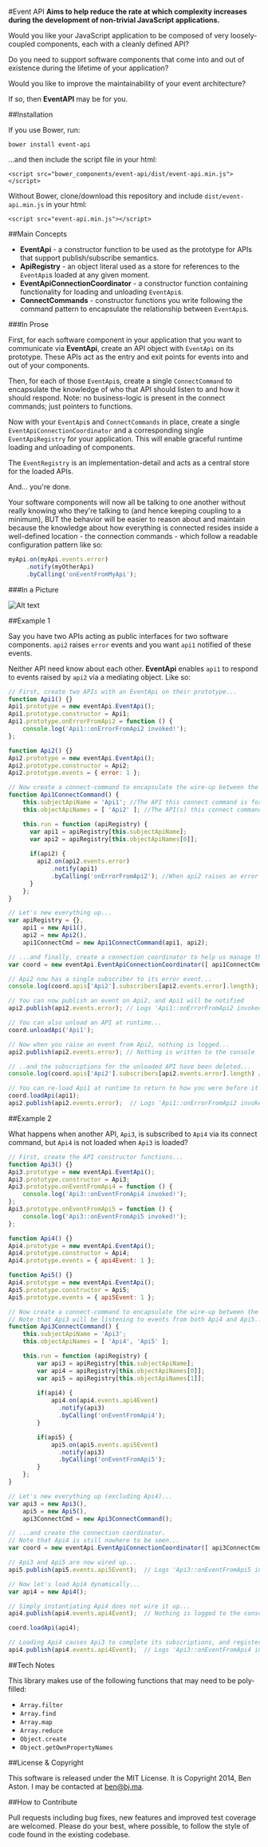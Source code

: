 #Event API
**Aims to help reduce the rate at which complexity increases during the development of non-trivial JavaScript applications.**

Would you like your JavaScript application to be composed of very loosely-coupled components, each with a cleanly defined API?

Do you need to support software components that come into and out of existence during the lifetime of your application?

Would you like to improve the maintainability of your event architecture?

If so, then **EventAPI** may be for you.

##Installation

If you use Bower, run:

    bower install event-api

...and then include the script file in your html:

    <script src="bower_components/event-api/dist/event-api.min.js"></script>
    
Without Bower, clone/download this repository and include `dist/event-api.min.js` in your html:

    <script src="event-api.min.js"></script>

##Main Concepts

 - **EventApi** - a constructor function to be used as the prototype for APIs that support publish/subscribe semantics.
 - **ApiRegistry** - an object literal used as a store for references to the `EventApi`s loaded at any given moment.
 - **EventApiConnectionCoordinator** - a constructor function containing functionality for loading and unloading `EventApi`s.
 - **ConnectCommands** - constructor functions you write following the command pattern to encapsulate the relationship between `EventApi`s. 
 
###In Prose 

First, for each software component in your application that you want to communicate via **EventApi**, create an API object with `EventApi` on its prototype. These APIs act as the entry and exit points for events into and out of your components. 

Then, for each of those `EventApi`s, create a single `ConnectCommand` to encapsulate the knowledge of who that API should listen to and how it should respond. Note: no business-logic is present in the connect commands; just pointers to functions. 

Now with your `EventApi`s and `ConnectCommands` in place, create a single `EventApiConnectionCoordinator` and a corresponding single `EventApiRegistry` for your application. This will enable graceful runtime loading and unloading of components. 

The `EventRegistry` is an implementation-detail and acts as a central store for the loaded APIs. 

And... you're done. 

Your software components will now all be talking to one another without really knowing who they're talking to (and hence keeping coupling to a minimum), BUT the behavior will be easier to reason about and maintain because the knowledge about how everything is connected resides inside a well-defined location - the connection commands - which follow a readable configuration pattern like so:

```javascript
myApi.on(myApi.events.error)
     .notify(myOtherApi)
     .byCalling('onEventFromMyApi');
```

###In a Picture

![Alt text](./diagram.png "How EventApi hangs together.")

##Example 1

Say you have two APIs acting as public interfaces for two software components. `api2` raises `error` events and you want `api1` notified of these events.

Neither API need know about each other. **EventApi** enables `api1` to respond to events raised by `api2` via a mediating object. Like so:

```javascript
// First, create two APIs with an EventApi on their prototype...
function Api1() {}
Api1.prototype = new eventApi.EventApi();
Api1.prototype.constructor = Api1;
Api1.prototype.onErrorFromApi2 = function () {
    console.log('Api1::onErrorFromApi2 invoked!');
};

function Api2() {}
Api2.prototype = new eventApi.EventApi();
Api2.prototype.constructor = Api2;
Api2.prototype.events = { error: 1 };

// Now create a connect-command to encapsulate the wire-up between the two APIs...
function Api1ConnectCommand() {
    this.subjectApiName = 'Api1'; //The API this connect command is for.
    this.objectApiNames = [ 'Api2' ]; //The API(s) this connect command links the subject API together with.

    this.run = function (apiRegistry) {
      var api1 = apiRegistry[this.subjectApiName];
      var api2 = apiRegistry[this.objectApiNames[0]];
      
      if(api2) {
        api2.on(api2.events.error)
            .notify(api1)
            .byCalling('onErrorFromApi2'); //When api2 raises an error then api1.onError is called.
      }
    };
}

// Let's new everything up...
var apiRegistry = {},
    api1 = new Api1(), 
    api2 = new Api2(),
    api1ConnectCmd = new Api1ConnectCommand(api1, api2);

// ...and finally, create a connection coordinator to help us manage the loaded APIs 
var coord = new eventApi.EventApiConnectionCoordinator([ api1ConnectCmd ], apiRegistry, { initialApisToLoad: [ api1, api2 ] });

// Api2 now has a single subscriber to its error event...
console.log(coord.apis['Api2'].subscribers[api2.events.error].length); // Logs 1

// You can now publish an event on Api2, and Api1 will be notified
api2.publish(api2.events.error); // Logs 'Api1::onErrorFromApi2 invoked!'

// You can also unload an API at runtime...
coord.unloadApi('Api1');

// Now when you raise an event from Api2, nothing is logged...
api2.publish(api2.events.error); // Nothing is written to the console

// ..and the subscriptions for the unloaded API have been deleted...
console.log(coord.apis['Api2'].subscribers[api2.events.error].length) // Logs 0

// You can re-load Api1 at runtime to return to how you were before it was unloaded...
coord.loadApi(api1);
api2.publish(api2.events.error);  // Logs 'Api1::onErrorFromApi2 invoked!'

```

##Example 2

What happens when another API, `Api3`, is subscribed to `Api4` via its connect command, but `Api4` is not loaded when `Api3` is loaded?

```javascript
// First, create the API constructor functions...
function Api3() {}
Api3.prototype = new eventApi.EventApi();
Api3.prototype.constructor = Api3;
Api3.prototype.onEventFromApi4 = function () {
    console.log('Api3::onEventFromApi4 invoked!');
};
Api3.prototype.onEventFromApi5 = function () {
    console.log('Api3::onEventFromApi5 invoked!');
};

function Api4() {}
Api4.prototype = new eventApi.EventApi();
Api4.prototype.constructor = Api4;
Api4.prototype.events = { api4Event: 1 };

function Api5() {}
Api4.prototype = new eventApi.EventApi();
Api5.prototype.constructor = Api5;
Api5.prototype.events = { api5Event: 1 };

// Now create a connect-command to encapsulate the wire-up between the three APIs.
// Note that Api3 will be listening to events from both Api4 and Api5...
function Api3ConnectCommand() {
    this.subjectApiName = 'Api3'; 
    this.objectApiNames = [ 'Api4', 'Api5' ]; 

    this.run = function (apiRegistry) {
        var api3 = apiRegistry[this.subjectApiName];
        var api4 = apiRegistry[this.objectApiNames[0]];
        var api5 = apiRegistry[this.objectApiNames[1]];
        
        if(api4) {
            api4.on(api4.events.api4Event)
              .notify(api3)
              .byCalling('onEventFromApi4');
        }

        if(api5) {
            api5.on(api5.events.api5Event)
              .notify(api3)
              .byCalling('onEventFromApi5');
        }
    };
}

// Let's new everything up (excluding Api4)...
var api3 = new Api3(),  
    api5 = new Api5(),  
    api3ConnectCmd = new Api3ConnectCommand();

// ...and create the connection coordinator. 
// Note that Api4 is still nowhere to be seen...
var coord = new eventApi.EventApiConnectionCoordinator([ api3ConnectCmd ], { initialApisToLoad: [ api3, api5 ] });

// Api3 and Api5 are now wired up...
api5.publish(api5.events.api5Event);  // Logs 'Api3::onEventFromApi5 invoked!'

// Now let's load Api4 dynamically...
var api4 = new Api4();

// Simply instantiating Api4 does not wire it up...
api4.publish(api4.events.api4Event);  // Nothing is logged to the console.

coord.loadApi(api4);

// Loading Api4 causes Api3 to complete its subscriptions, and register to be notified of events from the newly loaded Api4.
api4.publish(api4.events.api4Event);  // Logs 'Api3::onEventFromApi4 invoked!'

```

##Tech Notes

This library makes use of the following functions that may need to be poly-filled:

 - `Array.filter`
 - `Array.find`
 - `Array.map`
 - `Array.reduce`
 - `Object.create`
 - `Object.getOwnPropertyNames`
 
##License & Copyright

This software is released under the MIT License. It is Copyright 2014, Ben Aston. I may be contacted at ben@bj.ma.

##How to Contribute

Pull requests including bug fixes, new features and improved test coverage are welcomed. Please do your best, where possible, to follow the style of code found in the existing codebase.
